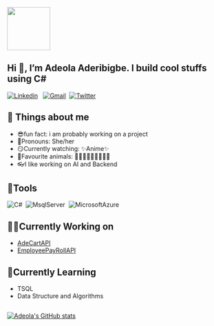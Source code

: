 <img src="https://c.tenor.com/DLWGvDkhhyMAAAAj/gray-hair-big-eyes.gif" width="100" height="100">

## Hi 👋, I’m Adeola Aderibigbe. I build cool stuffs using C#
[![Linkedin](https://img.shields.io/badge/LinkedIn-0077B5?style=for-the-badge&logo=linkedin&logoColor=white)](https://www.linkedin.com/in/adeola-aderibigbe-a70195185/)
&nbsp;
[![Gmail](https://img.shields.io/badge/Gmail-D14836?style=for-the-badge&logo=gmail&logoColor=white)](mailto:adeolaaderibigbe09@gmail.com)&nbsp;
[![Twitter](https://img.shields.io/badge/Twitter-1DA1F2?style=for-the-badge&logo=twitter&logoColor=white)](https://twitter.com/addiexandria)

## 🔖 Things about me
- 😎fun fact: i am probably working on a project
- 🤗Pronouns: She/her
- 😏Currently watching: ✨Anime✨
- 🥰Favourite animals: 🐶🐱🐹🐰🐷🐮🐸🐴🦄
- 👓I like working on AI and Backend

## 🔨Tools
![C#](https://img.shields.io/badge/C%23-239120?style=for-the-badge&logo=c-sharp&logoColor=white)&nbsp;
![MsqlServer](https://img.shields.io/badge/Microsoft%20SQL%20Sever-CC2927?style=for-the-badge&logo=microsoft%20sql%20server&logoColor=white)&nbsp;
![MicrosoftAzure](https://img.shields.io/badge/microsoft%20azure-0089D6?style=for-the-badge&logo=microsoft-azure&logoColor=white)&nbsp;

## 👩‍💻Currently Working on
- [AdeCartAPI](https://github.com/Adexandria/AdeCartAPI)
- [EmployeePayRollAPI](https://github.com/Adexandria/EmployeePayrollApi)

## 📔Currently Learning
- TSQL
- Data Structure and Algorithms

## 
[![Adeola's GitHub stats](https://github-readme-stats.vercel.app/api?username=Adexandria&hide=contribs,issues&show_icons=true&theme=radical)](https://github.com/adexandria/github-readme-stats)

<!---
Adexandria/Adexandria is a ✨ special ✨ repository because its `README.md` (this file) appears on your GitHub profile.
You can click the Preview link to take a look at your changes.
--->
